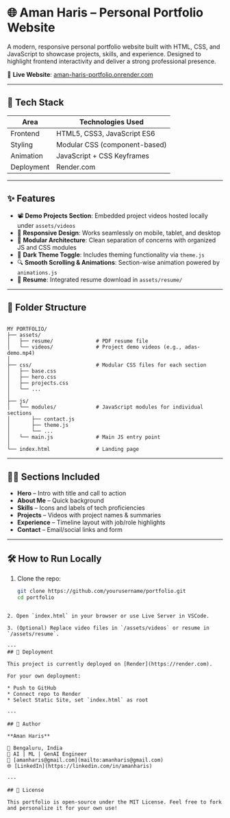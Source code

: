 # 🌐 Aman Haris – Personal Portfolio Website

A modern, responsive personal portfolio website built with HTML, CSS, and JavaScript to showcase projects, skills, and experience. Designed to highlight frontend interactivity and deliver a strong professional presence.

🔗 **Live Website**: [aman-haris-portfolio.onrender.com](https://aman-haris-portfolio.onrender.com)

---

## 🧰 Tech Stack

| Area        | Technologies Used         |
|-------------|----------------------------|
| Frontend    | HTML5, CSS3, JavaScript ES6 |
| Styling     | Modular CSS (component-based) |
| Animation   | JavaScript + CSS Keyframes |
| Deployment  | Render.com |

---

## ✨ Features

- 📽️ **Demo Projects Section**: Embedded project videos hosted locally under `assets/videos`
- 📱 **Responsive Design**: Works seamlessly on mobile, tablet, and desktop
- 🧠 **Modular Architecture**: Clean separation of concerns with organized JS and CSS modules
- 🎨 **Dark Theme Toggle**: Includes theming functionality via `theme.js`
- 🔍 **Smooth Scrolling & Animations**: Section-wise animation powered by `animations.js`
- 📃 **Resume**: Integrated resume download in `assets/resume/`

---

## 📁 Folder Structure

```

MY PORTFOLIO/
├── assets/
│   ├── resume/              # PDF resume file
│   └── videos/              # Project demo videos (e.g., adas-demo.mp4)
│
├── css/                     # Modular CSS files for each section
│   ├── base.css
│   ├── hero.css
│   ├── projects.css
│   └── ...
│
├── js/
│   └── modules/             # JavaScript modules for individual sections
│       ├── contact.js
│       ├── theme.js
│       └── ...
│   └── main.js              # Main JS entry point
│
└── index.html               # Landing page

````

---

## 🧑‍💼 Sections Included

- **Hero** – Intro with title and call to action
- **About Me** – Quick background
- **Skills** – Icons and labels of tech proficiencies
- **Projects** – Videos with project names & summaries
- **Experience** – Timeline layout with job/role highlights
- **Contact** – Email/social links and form

---

## 🛠️ How to Run Locally

1. Clone the repo:
   ```bash
   git clone https://github.com/yourusername/portfolio.git
   cd portfolio
```

2. Open `index.html` in your browser or use Live Server in VSCode.

3. (Optional) Replace video files in `/assets/videos` or resume in `/assets/resume`.

---
## 🚀 Deployment

This project is currently deployed on [Render](https://render.com).

For your own deployment:

* Push to GitHub
* Connect repo to Render
* Select Static Site, set `index.html` as root

---

## 🙌 Author

**Aman Haris**

📍 Bengaluru, India
💼 AI | ML | GenAI Engineer
📧 [amanharis@gmail.com](mailto:amanharis@gmail.com)
🌐 [LinkedIn](https://linkedin.com/in/amanharis)

---

## 📜 License

This portfolio is open-source under the MIT License. Feel free to fork and personalize it for your own use!
